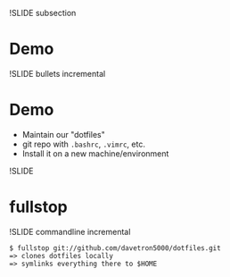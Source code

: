 !SLIDE subsection
# Demo

!SLIDE  bullets incremental
# Demo
* Maintain our "dotfiles"
* git repo with `.bashrc`, `.vimrc`, etc.
* Install it on a new machine/environment

!SLIDE 
# fullstop

!SLIDE commandline incremental

    $ fullstop git://github.com/davetron5000/dotfiles.git
    => clones dotfiles locally
    => symlinks everything there to $HOME
  
